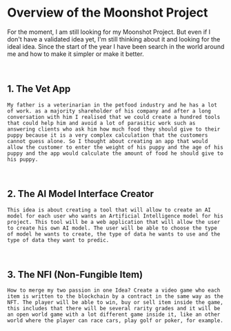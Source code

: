 # Overview of the Moonshot Project

For the moment, I am still looking for my Moonshot Project. But even if I don't have a validated idea yet, I'm still thinking about it and looking for the ideal idea. Since the start of the year I have been search in the world around me and how to make it simpler or make it better.

<br>

## **1. The Vet App**

    My father is a veterinarian in the petfood industry and he has a lot of work. as a majority shareholder of his company and after a long conversation with him I realised that we could create a hundred tools that could help him and avoid a lot of parasitic work such as answering clients who ask him how much food they should give to their puppy because it is a very complex calculation that the customers cannot guess alone. So I thought about creating an app that would allow the customer to enter the weight of his puppy and the age of his puppy and the app would calculate the amount of food he should give to his puppy. 

<br>

## **2. The AI Model Interface Creator**

    This idea is about creating a tool that will allow to create an AI model for each user who wants an Artificial Intelligence model for his project. This tool will be a web application that will allow the user to create his own AI model. The user will be able to choose the type of model he wants to create, the type of data he wants to use and the type of data they want to predic.

<br>

## **3. The NFI (Non-Fungible Item)**

    How to merge my two passion in one Idea? Create a video game who each item is written to the blockchain by a contract in the same way as the NFT. The player will be able to win, buy or sell item inside the game, this includes that there will be several rarity grades and it will be an open world game with a lot different game inside it, like an other world where the player can race cars, play golf or poker, for example. 

<br>
